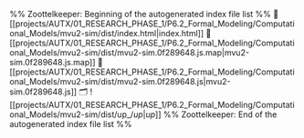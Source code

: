 %% Zoottelkeeper: Beginning of the autogenerated index file list  %%
📄 [[projects/AUTX/01_RESEARCH_PHASE_1/P6.2_Formal_Modeling/Computational_Models/mvu2-sim/dist/index.html|index.html]]
📄 [[projects/AUTX/01_RESEARCH_PHASE_1/P6.2_Formal_Modeling/Computational_Models/mvu2-sim/dist/mvu2-sim.0f289648.js.map|mvu2-sim.0f289648.js.map]]
📄 [[projects/AUTX/01_RESEARCH_PHASE_1/P6.2_Formal_Modeling/Computational_Models/mvu2-sim/dist/mvu2-sim.0f289648.js|mvu2-sim.0f289648.js]]
🗂️ ![[projects/AUTX/01_RESEARCH_PHASE_1/P6.2_Formal_Modeling/Computational_Models/mvu2-sim/dist/up_/_up_|_up_]]
%% Zoottelkeeper: End of the autogenerated index file list  %%
